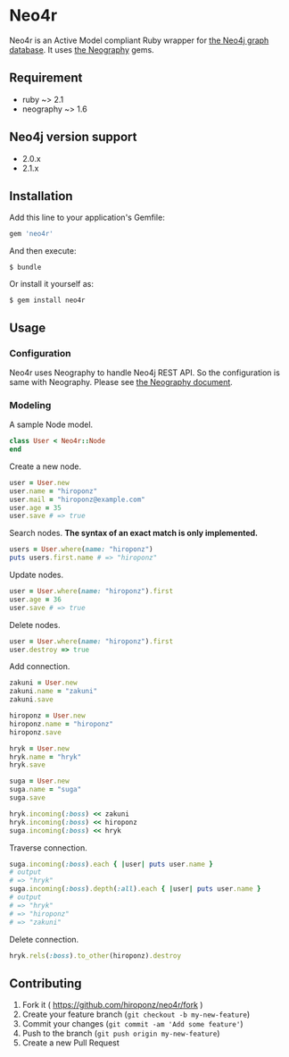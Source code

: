 # Neo4r

Neo4r is an Active Model compliant Ruby wrapper for [the Neo4j graph database](http://neo4j.com/). It uses [the Neography](https://github.com/maxdemarzi/neography) gems.


## Requirement

- ruby ~> 2.1
- neography ~> 1.6

## Neo4j version support

- 2.0.x
- 2.1.x

## Installation

Add this line to your application's Gemfile:

```ruby
gem 'neo4r'
```

And then execute:

    $ bundle

Or install it yourself as:

    $ gem install neo4r

## Usage

### Configuration

Neo4r uses Neography to handle Neo4j REST API. So the configuration is same with Neography.
Please see [the Neography document](https://github.com/maxdemarzi/neography/tree/v1.6.0#configuration-and-initialization).

### Modeling

A sample Node model.

```ruby
class User < Neo4r::Node
end
```

Create a new node.

```ruby
user = User.new
user.name = "hiroponz"
user.mail = "hiroponz@example.com"
user.age = 35
user.save # => true
```

Search nodes.
**The syntax of an exact match is only implemented.**

```ruby
users = User.where(name: "hiroponz")
puts users.first.name # => "hiroponz"
```

Update nodes.

```ruby
user = User.where(name: "hiroponz").first
user.age = 36
user.save # => true
```

Delete nodes.

```ruby
user = User.where(name: "hiroponz").first
user.destroy => true
```

Add connection.

```ruby
zakuni = User.new
zakuni.name = "zakuni"
zakuni.save

hiroponz = User.new
hiroponz.name = "hiroponz"
hiroponz.save

hryk = User.new
hryk.name = "hryk"
hryk.save

suga = User.new
suga.name = "suga"
suga.save

hryk.incoming(:boss) << zakuni
hryk.incoming(:boss) << hiroponz
suga.incoming(:boss) << hryk
```

Traverse connection.

```ruby
suga.incoming(:boss).each { |user| puts user.name }
# output
# => "hryk"
suga.incoming(:boss).depth(:all).each { |user| puts user.name }
# output
# => "hryk"
# => "hiroponz"
# => "zakuni"
```

Delete connection.

```ruby
hryk.rels(:boss).to_other(hiroponz).destroy
```

## Contributing

1. Fork it ( https://github.com/hiroponz/neo4r/fork )
2. Create your feature branch (`git checkout -b my-new-feature`)
3. Commit your changes (`git commit -am 'Add some feature'`)
4. Push to the branch (`git push origin my-new-feature`)
5. Create a new Pull Request
